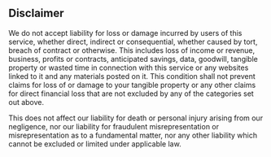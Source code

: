 <h2 class="legend">Disclaimer</h2>
We do not accept liability for loss or damage incurred by users of this service, whether direct, indirect or consequential, whether caused by tort, breach of contract or otherwise. This includes loss of income or revenue, business, profits or contracts, anticipated savings, data, goodwill, tangible property or wasted time in connection with this service or any websites linked to it and any materials posted on it. This condition shall not prevent claims for loss of or damage to your tangible property or any other claims for direct financial loss that are not excluded by any of the categories set out above.

This does not affect our liability for death or personal injury arising from our negligence, nor our liability for fraudulent misrepresentation or misrepresentation as to a fundamental matter, nor any other liability which cannot be excluded or limited under applicable law.
